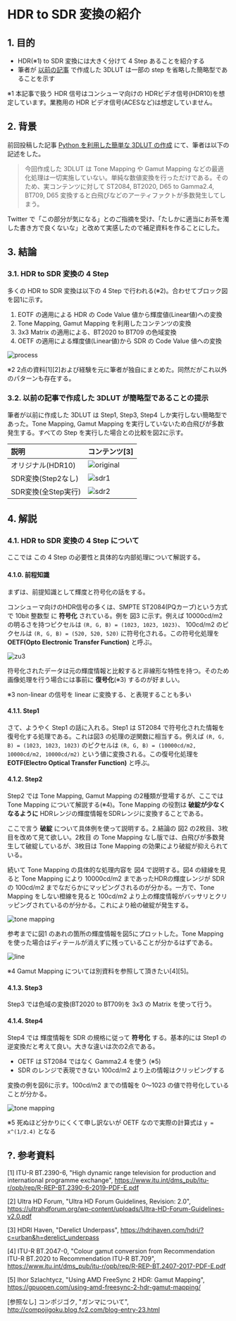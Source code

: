# HDR to SDR 変換の紹介

## 1. 目的

* HDR(※1) to SDR 変換には大きく分けて 4 Step あることを紹介する
* 筆者が [以前の記事](https://trev16.hatenablog.com/entry/2019/08/13/200541) で作成した 3DLUT は一部の step を省略した簡略型であることを示す

※1 本記事で扱う HDR 信号はコンシューマ向けの HDRビデオ信号(HDR10)を想定しています。業務用の HDR ビデオ信号(ACESなど)は想定していません。

## 2. 背景

前回投稿した記事 [Python を利用した簡単な 3DLUT の作成](https://trev16.hatenablog.com/entry/2019/08/13/200541) にて、筆者は以下の記述をした。

> 今回作成した 3DLUT は Tone Mapping や Gamut Mapping などの最適化処理は一切実施していない。単純な数値変換を行っただけである。そのため、実コンテンツに対して ST2084, BT2020, D65 to Gamma2.4, BT709, D65 変換すると白飛びなどのアーティファクトが多数発生してしまう。

Twitter で「この部分が気になる」とのご指摘を受け、「たしかに適当にお茶を濁した書き方で良くないな」と改めて実感したので補足資料を作ることにした。

## 3. 結論

### 3.1. HDR to SDR 変換の 4 Step

多くの HDR to SDR 変換は以下の 4 Step で行われる(※2)。合わせてブロック図を図1に示す。

1. EOTF の適用による HDR の Code Value 値から輝度値(Linear値)への変換
2. Tone Mapping, Gamut Mapping を利用したコンテンツの変換
3. 3x3 Matrix の適用による、BT2020 to BT709 の色域変換
4. OETF の適用による輝度値(Linear値)から SDR の Code Value 値への変換

![process](./blog_img/conversion_process.png)

※2 2点の資料[1][2]および経験を元に筆者が独自にまとめた。同然だがこれ以外のパターンも存在する。

### 3.2. 以前の記事で作成した 3DLUT が簡略型であることの提示

筆者が以前に作成した 3DLUT は Step1, Step3, Step4 しか実行しない簡略型であった。Tone Mapping, Gamut Mapping を実行していないため白飛びが多数発生する。すべての Step を実行した場合との比較を図2に示す。

| 説明 | コンテンツ[3] |
|:----|:------------|
|オリジナル(HDR10)|![original](./blog_img/src_st2084_bt2020_d65.png)|
|SDR変換(Step2なし)|![sdr1](./blog_img/dst_gamma2.4_bt709_d65_without_tone_mapping.png)|
|SDR変換(全Step実行)|![sdr2](./blog_img/dst_gamma2.4_bt709_d65_with_tone_mapping.png)|

## 4. 解説

### 4.1. HDR to SDR 変換の 4 Step について

ここでは この 4 Step の必要性と具体的な内部処理について解説する。

#### 4.1.0. 前程知識

まずは、前提知識として輝度と符号化の話をする。

コンシューマ向けのHDR信号の多くは、SMPTE ST2084(PQカーブ)という方式で 10bit 整数型 に **符号化** されている。例を 図3 に示す。例えば 10000cd/m2 の明るさを持つピクセルは ```(R, G, B) = (1023, 1023, 1023)```、 100cd/m2 のピクセルは ```(R, G, B) = (520, 520, 520)``` に符号化される。この符号化処理を **OETF(Opto Electronic Transfer Function)** と呼ぶ。

![zu3](./figures/ST2084_OETF.png)

符号化されたデータは元の輝度情報と比較すると非線形な特性を持つ。そのため画像処理を行う場合には事前に **復号化**(※3) するのが好ましい。

※3 non-linear の信号を linear に変換する、と表現することも多い

#### 4.1.1. Step1

さて、ようやく Step1 の話に入れる。Step1 は ST2084 で符号化された情報を復号化する処理である。これは図3 の処理の逆関数に相当する。例えば ```(R, G, B) = (1023, 1023, 1023)``` のピクセルは ```(R, G, B) = (10000cd/m2, 10000cd/m2, 10000cd/m2)``` という値に変換される。この復号化処理を **EOTF(Electro Optical Transfer Function)** と呼ぶ。

#### 4.1.2. Step2

Step2 では Tone Mapping, Gamut Mapping の2種類が登場するが、ここでは Tone Mapping について解説する(※4)。Tone Mapping の役割は **破綻が少なくなるように** HDRレンジの輝度情報をSDRレンジに変換することである。

ここで言う **破綻** について具体例を使って説明する。2.結論の 図2 の2枚目、3枚目を改めて見て欲しい。2枚目 の Tone Mapping なし版では、白飛びが多数発生して破綻しているが、3枚目は Tone Mapping の効果により破綻が抑えられている。

続いて Tone Mapping の具体的な処理内容を 図4 で説明する。図4 の緑線を見ると Tone Mapping により 10000cd/m2 まであったHDRの輝度レンジが SDR の 100cd/m2 までなだらかにマッピングされるのが分かる。一方で、Tone Mapping をしない橙線を見ると 100cd/m2 より上の輝度情報がバッサリとクリッピングされているのが分かる。これにより絵の破綻が発生する。

![tone mapping](./figures/tone_mapping_characteristics.png)

参考までに図1 のあれの箇所の輝度情報を図5にプロットした。Tone Mapping を使った場合はディテールが消えずに残っていることが分かるはずである。

![line](./figures/comparison_of_luminance.png)

※4 Gamut Mapping については別資料を参照して頂きたい[4][5]。

#### 4.1.3. Step3

Step3 では色域の変換(BT2020 to BT709)を 3x3 の Matrix を使って行う。

#### 4.1.4. Step4

Step4 では 輝度情報を SDR の規格に従って **符号化** する。基本的には Step1 の逆変換だと考えて良い。大きな違いは次の2点である。

* OETF は ST2084 ではなく Gamma2.4 を使う (※5)
* SDR のレンジで表現できない 100cd/m2 より上の情報はクリッピングする

変換の例を図6に示す。100cd/m2 までの情報を 0～1023 の値で符号化していることが分かる。

![tone mapping](./figures/Gamma24_OETF.png)

※5 死ぬほど分かりにくくて申し訳ないが OETF なので実際の計算式は ```y = x^(1/2.4)``` となる

## ?. 参考資料

[1] ITU-R BT.2390-6, "High dynamic range television for production and international programme exchange", https://www.itu.int/dms_pub/itu-r/opb/rep/R-REP-BT.2390-6-2019-PDF-E.pdf

[2] Ultra HD Forum, "Ultra HD Forum Guidelines, Revision: 2.0", https://ultrahdforum.org/wp-content/uploads/Ultra-HD-Forum-Guidelines-v2.0.pdf

[3] HDRI Haven, "Derelict Underpass", https://hdrihaven.com/hdri/?c=urban&h=derelict_underpass

[4] ITU-R BT.2047-0, "Colour gamut conversion from Recommendation ITU-R BT.2020 to Recommendation ITU-R BT.709", https://www.itu.int/dms_pub/itu-r/opb/rep/R-REP-BT.2407-2017-PDF-E.pdf

[5] Ihor Szlachtycz, "Using AMD FreeSync 2 HDR: Gamut Mapping", https://gpuopen.com/using-amd-freesync-2-hdr-gamut-mapping/

[参照なし] コンポジゴク, "ガンマについて", http://compojigoku.blog.fc2.com/blog-entry-23.html
